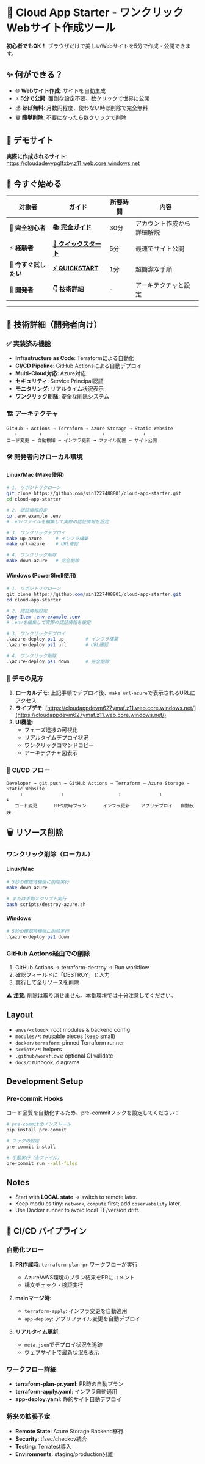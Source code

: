 # 🚀 Cloud App Starter - ワンクリックWebサイト作成ツール

**初心者でもOK！** ブラウザだけで美しいWebサイトを5分で作成・公開できます。

## ✨ 何ができる？

- 🌐 **Webサイト作成**: サイトを自動生成
- ⚡ **5分で公開**: 面倒な設定不要、数クリックで世界に公開
- 💰 **ほぼ無料**: 月数円程度、使わない時は削除で完全無料
- 🗑️ **簡単削除**: 不要になったら数クリックで削除

## 🎯 デモサイト

**実際に作成されるサイト**: https://cloudadevypglfxby.z11.web.core.windows.net

## 🚀 今すぐ始める

| 対象者 | ガイド | 所要時間 | 内容 |
|--------|--------|----------|------|
| 🔰 **完全初心者** | **[📚 完全ガイド](docs/beginner-guide.md)** | 30分 | アカウント作成から詳細解説 |
| ⚡ **経験者** | **[🚀 クイックスタート](docs/quick-start.md)** | 5分 | 最速でサイト公開 |
| 📱 **今すぐ試したい** | **[⚡ QUICKSTART](QUICKSTART.md)** | 1分 | 超簡潔な手順 |
| 🔧 **開発者** | **👇 技術詳細** | - | アーキテクチャと設定 |

---

## 🎯 技術詳細（開発者向け）

### ✅ 実装済み機能
- **Infrastructure as Code**: Terraformによる自動化
- **CI/CD Pipeline**: GitHub Actionsによる自動デプロイ
- **Multi-Cloud対応**: Azure対応
- **セキュリティ**: Service Principal認証
- **モニタリング**: リアルタイム状況表示
- **ワンクリック削除**: 安全な削除システム

### 🏗️ アーキテクチャ
```
GitHub → Actions → Terraform → Azure Storage → Static Website
   ↓        ↓         ↓            ↓              ↓
コード変更 → 自動検知 → インフラ更新 → ファイル配置 → サイト公開
```

### 🛠️ 開発者向けローカル環境

#### Linux/Mac (Make使用)
```bash
# 1. リポジトリクローン
git clone https://github.com/sin1227488801/cloud-app-starter.git
cd cloud-app-starter

# 2. 認証情報設定
cp .env.example .env
# .envファイルを編集して実際の認証情報を設定

# 3. ワンクリックデプロイ
make up-azure     # インフラ構築
make url-azure    # URL確認

# 4. ワンクリック削除
make down-azure   # 完全削除
```

#### Windows (PowerShell使用)
```powershell
# 1. リポジトリクローン
git clone https://github.com/sin1227488801/cloud-app-starter.git
cd cloud-app-starter

# 2. 認証情報設定
Copy-Item .env.example .env
# .envを編集して実際の認証情報を設定

# 3. ワンクリックデプロイ
.\azure-deploy.ps1 up        # インフラ構築
.\azure-deploy.ps1 url       # URL確認

# 4. ワンクリック削除
.\azure-deploy.ps1 down      # 完全削除
```

### 🎯 デモの見方

1. **ローカルデモ**: 上記手順でデプロイ後、`make url-azure`で表示されるURLにアクセス
2. **ライブデモ**: [https://cloudappdevm627ymaf.z11.web.core.windows.net/](https://cloudappdevm627ymaf.z11.web.core.windows.net/)
3. **UI機能**:
   - フェーズ進捗の可視化
   - リアルタイムデプロイ状況
   - ワンクリックコマンドコピー
   - アーキテクチャ図表示

### 🔄 CI/CD フロー

```text
Developer → git push → GitHub Actions → Terraform → Azure Storage → Static Website
     ↓              ↓                    ↓              ↓              ↓
   コード変更      PR作成時プラン      インフラ更新    アプリデプロイ   自動反映
```

## 🗑️ リソース削除

### ワンクリック削除（ローカル）

#### Linux/Mac
```bash
# 5秒の確認待機後に削除実行
make down-azure

# または手動スクリプト実行
bash scripts/destroy-azure.sh
```

#### Windows
```powershell
# 5秒の確認待機後に削除実行
.\azure-deploy.ps1 down
```

### GitHub Actions経由での削除
1. GitHub Actions → terraform-destroy → Run workflow
2. 確認フィールドに「DESTROY」と入力
3. 実行して全リソースを削除

⚠️ **注意**: 削除は取り消せません。本番環境では十分注意してください。

## Layout

- `envs/<cloud>`: root modules & backend config
- `modules/*`: reusable pieces (keep small)
- `docker/terraform`: pinned Terraform runner
- `scripts/*`: helpers
- `.github/workflows`: optional CI validate
- `docs/`: runbook, diagrams

## Development Setup

### Pre-commit Hooks

コード品質を自動化するため、pre-commitフックを設定してください：

```bash
# pre-commitのインストール
pip install pre-commit

# フックの設定
pre-commit install

# 手動実行（全ファイル）
pre-commit run --all-files
```

## Notes

- Start with **LOCAL state** → switch to remote later.
- Keep modules tiny: `network`, `compute` first; add `observability` later.
- Use Docker runner to avoid local TF/version drift.

## 🔄 CI/CD パイプライン

### 自動化フロー

1. **PR作成時**: `terraform-plan-pr` ワークフローが実行
   - Azure/AWS環境のプラン結果をPRにコメント
   - 構文チェック・検証実行

2. **mainマージ時**:
   - `terraform-apply`: インフラ変更を自動適用
   - `app-deploy`: アプリファイル変更を自動デプロイ

3. **リアルタイム更新**:
   - `meta.json`でデプロイ状況を追跡
   - ウェブサイトで最新状況を表示

### ワークフロー詳細

- **terraform-plan-pr.yaml**: PR時の自動プラン
- **terraform-apply.yaml**: インフラ自動適用
- **app-deploy.yaml**: 静的サイト自動デプロイ

### 将来の拡張予定

- **Remote State**: Azure Storage Backend移行
- **Security**: tfsec/checkov統合
- **Testing**: Terratest導入
- **Environments**: staging/production分離
